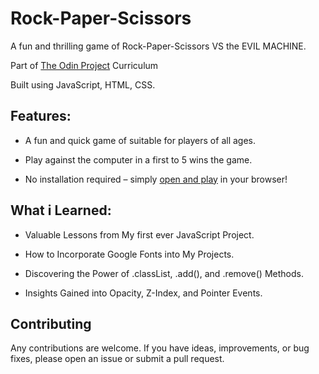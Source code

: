 # Rock-Paper-Scissors

A fun and thrilling game of Rock-Paper-Scissors VS the EVIL MACHINE.

Part of [The Odin Project](https://www.theodinproject.com/dashboard) Curriculum

Built using JavaScript, HTML, CSS.

## Features:

* A fun and quick game of suitable for players of all ages.

* Play against the computer in a first to 5 wins the game.

* No installation required – simply [open and play](https://sifou01.github.io/Rock-Paper-Scissors/) in your browser!

## What i Learned:

* Valuable Lessons from My first ever JavaScript Project.

* How to Incorporate Google Fonts into My Projects.

* Discovering the Power of .classList, .add(), and .remove() Methods.

* Insights Gained into Opacity, Z-Index, and Pointer Events.

## Contributing

Any contributions are welcome. If you have ideas, improvements, or bug fixes, please open an issue or submit a pull request.